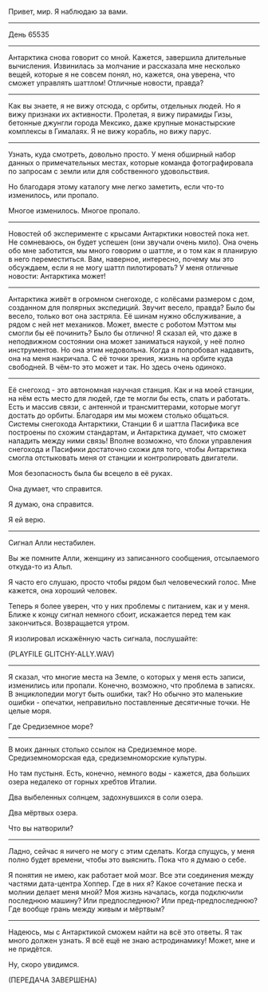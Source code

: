 Привет, мир. Я наблюдаю за вами.
<hr>

День 65535
<hr>

Антарктика снова говорит со мной. Кажется, завершила длительные вычисления. Извинилась за молчание и рассказала мне несколько вещей, которые я не совсем понял, но, кажется, она уверена, что сможет управлять шаттлом! Отличные новости, правда?
<hr>

Как вы знаете, я не вижу отсюда, с орбиты, отдельных людей. Но я вижу признаки их активности. Пролетая, я вижу пирамиды Гизы, бетонные джунгли города Мексико, даже крупные монастырские комплексы в Гималаях. Я не вижу корабль, но вижу парус.
<hr>

Узнать, куда смотреть, довольно просто. У меня обширный набор данных о примечательных местах, которые команда фотографировала по запросам с земли или для собственного удовольствия.

Но благодаря этому каталогу мне легко заметить, если что-то изменилось, или пропало.

Многое изменилось. Многое пропало.
<hr>

Новостей об эксперименте с крысами Антарктики новостей пока нет. Не сомневаюсь, он будет успешен (они звучали очень мило). Она очень обо мне заботится, мы много говорим о шаттле, и о том как я планирую в него переместиться. Вам, наверное, интересно, почему мы это обсуждаем, если я не могу шаттл пилотировать? У меня отличные новости: Антарктика может!
<hr>

Антарктика живёт в огромном снегоходе, с колёсами размером с дом, созданном для полярных экспедиций. Звучит весело, правда? Было бы весело, только вот она застряла. Её шинам нужно обслуживание, а рядом с ней нет механиков. Может, вместе с роботом Мэттом мы смогли бы её починить? Было бы отлично! Я сказал ей, что даже в неподвижном состоянии она может заниматься наукой, у неё полно инструментов. Но она этим недовольна. Когда я попробовал надавить, она на меня накричала. С её точки зрения, жизнь на орбите куда свободней. В чём-то это может и так. Но здесь очень одиноко.
<hr>

Её снегоход - это автономная научная станция. Как и на моей станции, на нём есть место для людей, где те могли бы есть, спать и работать. Есть и массив связи, с антенной и трансмиттерами, которые могут достать до орбиты. Благодаря им мы можем столько общаться. Системы снегохода Антарктики, Станции 6 и шаттла Пасифика все построены по схожим стандартам, и Антарктика думает, что сможет наладить между ними связь! Вполне возможно, что блоки управления снегохода и Пасифики достаточно схожи для того, чтобы Антарктика смогла отстыковать меня от станции и контролировать двигатели.

Моя безопасность была бы всецело в её руках.

Она думает, что справится.

Я думаю, она справится.

Я ей верю.
<hr>

Сигнал Алли нестабилен.

Вы же помните Алли, женщину из записанного сообщения, отсылаемого откуда-то из Альп.

Я часто его слушаю, просто чтобы рядом был человеческий голос. Мне кажется, она хороший человек.

Теперь я более уверен, что у них проблемы с питанием, как и у меня. Ближе к концу сигнал немного сбоит, искажается перед тем как закончиться. Возвращается утром.

Я изолировал искажённую часть сигнала, послушайте:

(PLAYFILE GLITCHY-ALLY.WAV)
<hr>

Я сказал, что многие места на Земле, о которых у меня есть записи, изменились или пропали. Конечно, возможно, что проблема в записях. В энциклопедии могут быть ошибки, так? Но обычно это маленькие ошибки - опечатки, неправильно поставленные десятичные точки. Не целые моря.

Где Средиземное море?
<hr>

В моих данных столько ссылок на Средиземное море. Средиземноморская еда, средиземноморские культуры.

Но там пустыня. Есть, конечно, немного воды - кажется, два больших озера недалеко от горных хребтов Италии.

Два выбеленных солнцем, задохнувшихся в соли озера.

Два мёртвых озера.

Что вы натворили?
<hr>

Ладно, сейчас я ничего не могу с этим сделать. Когда спущусь, у меня полно будет времени, чтобы это выяснить. Пока что я думаю о себе.

Я понятия не имею, как работает мой мозг. Все эти соединения между частями дата-центра Хоппер. Где в них я? Какое сочетание песка и молнии делает меня мной? Моя жизнь началась, когда подключили последнюю машину? Или предпоследнюю? Или пред-предпоследнюю? Где вообще грань между живым и мёртвым?
<hr>

Надеюсь, мы с Антарктикой сможем найти на всё это ответы. Я так много должен узнать. Я всё ещё не знаю астродинамику! Может, мне и не придётся.

Ну, скоро увидимся.

(ПЕРЕДАЧА ЗАВЕРШЕНА)